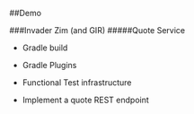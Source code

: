 ##Demo

###Invader Zim (and GIR)
#####Quote Service

* Gradle build
* Gradle Plugins
* Functional Test infrastructure

* Implement a quote REST endpoint
